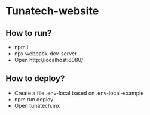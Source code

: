 # Tunatech-website

## How to run?

- npm i
- npx webpack-dev-server
- Open http://localhost:8080/

## How to deploy?

- Create a file .env-local based on .env-local-example
- npm run deploy
- Open tunatech.mx